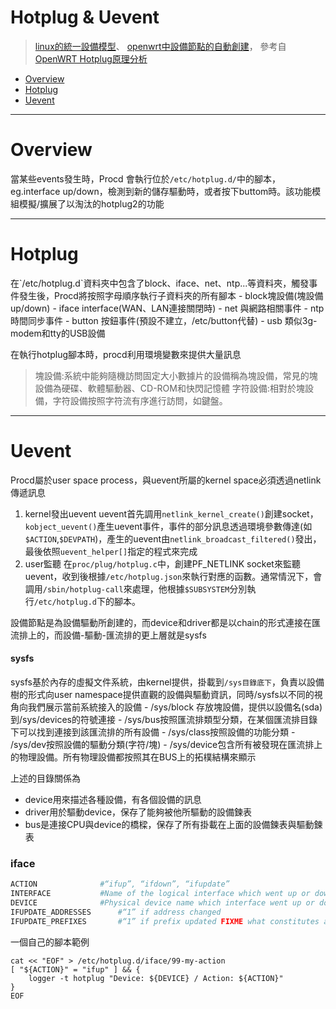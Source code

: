 # Hotplug & Uevent

> [linux的統一設備模型](https://www.binss.me/blog/sysfs-udev-and-Linux-Unified-Device-Model/)、
> [openwrt中設備節點的自動創建](https://blog.csdn.net/agave7/article/details/96181789)，
> 參考自[OpenWRT Hotplug原理分析](https://github.com/wywincl/hotplug)
> 

+ [Overview](#overview)
+ [Hotplug](#hotplug)
+ [Uevent](#uevent)

--------

<h1 id="overview">Overview</h1>

當某些events發生時，Procd 會執行位於`/etc/hotplug.d/`中的腳本，eg.interface up/down，檢測到新的儲存驅動時，或者按下buttom時。該功能模組模擬/擴展了以淘汰的hotplug2的功能



-------

<h1 id="hotplug">Hotplug</h1>
在`/etc/hotplug.d`資料夾中包含了block、iface、net、ntp...等資料夾，觸發事件發生後，Procd將按照字母順序執行子資料夾的所有腳本
	- block塊設備(塊設備 up/down)
	- iface interface(WAN、LAN連接關閉時)
	- net 與網路相關事件
	- ntp 時間同步事件
	- button 按鈕事件(預設不建立，/etc/button代替)
	- usb 類似3g-modem和tty的USB設備

在執行hotplug腳本時，procd利用環境變數來提供大量訊息

>塊設備:系統中能夠隨機訪問固定大小數據片的設備稱為塊設備，常見的塊設備為硬碟、軟體驅動器、CD-ROM和快閃記憶體
>字符設備:相對於塊設備，字符設備按照字符流有序進行訪問，如鍵盤。

---

<h1 id="uevent">Uevent</h1>

Procd屬於user space process，與uevent所屬的kernel space必須透過netlink傳遞訊息
1. kernel發出uevent
	uevent首先調用`netlink_kernel_create()`創建socket，`kobject_uevent()`產生uevent事件，事件的部分訊息透過環境參數傳達(如`$ACTION`,`$DEVPATH`)，產生的uevent由`netlink_broadcast_filtered()`發出，最後依照`uevent_helper[]`指定的程式來完成
2. user監聽
	在`proc/plug/hotplug.c`中，創建PF_NETLINK socket來監聽uevent，收到後根據`/etc/hotplug.json`來執行對應的函數。通常情況下，會調用`/sbin/hotplug-call`來處理，他根據`$SUBSYSTEM`分別執行`/etc/hotplug.d`下的腳本。

設備節點是為設備驅動所創建的，而device和driver都是以chain的形式連接在匯流排上的，而設備-驅動-匯流排的更上層就是sysfs

#### sysfs

sysfs基於內存的虛擬文件系統，由kernel提供，掛載到`/sys目錄底下`，負責以設備樹的形式向user namespace提供直觀的設備與驅動資訊，同時/sysfs以不同的視角向我們展示當前系統接入的設備
	- /sys/block 存放塊設備，提供以設備名(sda)到/sys/devices的符號連接
	- /sys/bus按照匯流排類型分類，在某個匯流排目錄下可以找到連接到該匯流排的所有設備
	- /sys/class按照設備的功能分類
	- /sys/dev按照設備的驅動分類(字符/塊)
	- /sys/device包含所有被發現在匯流排上的物理設備。所有物理設備都按照其在BUS上的拓樸結構來顯示

上述的目錄關係為
- device用來描述各種設備，有各個設備的訊息
- driver用於驅動device，保存了能夠被他所驅動的設備鍊表
- bus是連接CPU與device的橋樑，保存了所有掛載在上面的設備鍊表與驅動鍊表

### iface
```bash
ACTION				#“ifup”, “ifdown”, “ifupdate”
INTERFACE			#Name of the logical interface which went up or down (e.g. “wan” or “ppp0”)
DEVICE				#Physical device name which interface went up or down (e.g. “eth0.1” or “br-lan”)
IFUPDATE_ADDRESSES		#“1” if address changed
IFUPDATE_PREFIXES		#“1” if prefix updated FIXME what constitutes an update?
```
一個自己的腳本範例
```shell
cat << "EOF" > /etc/hotplug.d/iface/99-my-action
[ "${ACTION}" = "ifup" ] && {
    logger -t hotplug "Device: ${DEVICE} / Action: ${ACTION}"
} 
EOF
```






